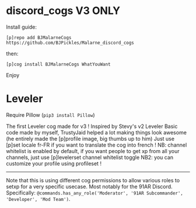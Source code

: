 # discord_cogs V3 ONLY

Install guide:

`[p]repo add BJMalarneCogs https://github.com/BJPickles/Malarne_discord_cogs`

then:

`[p]cog install BJMalarneCogs WhatYouWant`

Enjoy


# Leveler
Require Pillow (`pip3 install Pillow`)

The first Leveler cog made for v3 !
Inspired by Stevy's v2 Leveler
Basic code made by myself, TrustyJaid helped a lot making things look awesome (he entirely made the [p]profile image, big thumbs up to him)
Just use [p]set locale fr-FR if you want to translate the cog into french !
NB: channel whitelist is enabled by default, if you want people to get xp from all your channels, just use [p]levelerset channel whitelist toggle
NB2: you can customize your profile using profileset !

---

Note that this is using different cog permissions to allow various roles to setxp for a very specific usecase. Most notably for the 91AR Discord. Specifically: ```@commands.has_any_role('Moderator', '91AR Subcommander', 'Developer', 'Mod Team')```.
